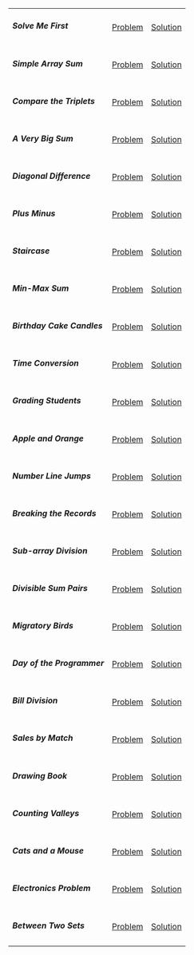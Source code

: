 <table>
	<tr>
		<td>
			<h5>Solve Me First</h5>
		</td>
		<td>
			<a href="https://www.hackerrank.com/challenges/solve-me-first/problem">Problem</a>
		</td>
		<td>
			<a href="https://github.com/recep-yildirim/HackerRank/blob/master/Problem%20Solving/Easy/Java/SolveMeFirst.java">Solution</a>
		</td>
	</tr>
	<tr>
		<td>
			<h5>Simple Array Sum</h5>
		</td>
		<td>
			<a href="https://www.hackerrank.com/challenges/simple-array-sum/problem">Problem</a>
		</td>
		<td>
			<a href="https://github.com/recep-yildirim/HackerRank/blob/master/Problem%20Solving/Easy/Java/SimpleArraySum.java">Solution</a>
		</td>
	</tr>
	<tr>
		<td>
			<h5>Compare the Triplets</h5>
		</td>
		<td>
			<a href="https://www.hackerrank.com/challenges/compare-the-triplets/problem">Problem</a>
		</td>
		<td>
			<a href="https://github.com/recep-yildirim/HackerRank/blob/master/Problem%20Solving/Easy/Java/CompareTheTriplets.java">Solution</a>
		</td>
	</tr>
	<tr>
		<td>
			<h5>A Very Big Sum</h5>
		</td>
		<td>
			<a href="https://www.hackerrank.com/challenges/a-very-big-sum/problem">Problem</a>
		</td>
		<td>
			<a href="https://github.com/recep-yildirim/HackerRank/blob/master/Problem%20Solving/Easy/Java/AVeryBigSum.java">Solution</a>
		</td>
	</tr>
	<tr>
		<td>
			<h5>Diagonal Difference</h5>
		</td>
		<td>
			<a href="https://www.hackerrank.com/challenges/diagonal-difference/problem">Problem</a>
		</td>
		<td>
			<a href="https://github.com/recep-yildirim/HackerRank/blob/master/Problem%20Solving/Easy/Java/DiagonalDifference.java">Solution</a>
		</td>
	</tr>
	<tr>
		<td>
			<h5>Plus Minus</h5>
		</td>
		<td>
			<a href="https://www.hackerrank.com/challenges/plus-minus/problem">Problem</a>
		</td>
		<td>
			<a href="https://github.com/recep-yildirim/HackerRank/blob/master/Problem%20Solving/Easy/Java/PlusMinus.java">Solution</a>
		</td>
	</tr>
	<tr>
		<td>
			<h5>Staircase</h5>
		</td>
		<td>
			<a href="https://www.hackerrank.com/challenges/staircase/problem">Problem</a>
		</td>
		<td>
			<a href="https://github.com/recep-yildirim/HackerRank/blob/master/Problem%20Solving/Easy/Java/Staircase.java">Solution</a>
		</td>
	</tr>
	<tr>
		<td>
			<h5>Min-Max Sum</h5>
		</td>
		<td>
			<a href="https://www.hackerrank.com/challenges/mini-max-sum/problem">Problem</a>
		</td>
		<td>
			<a href="https://github.com/recep-yildirim/HackerRank/blob/master/Problem%20Solving/Easy/Java/MinMaxSum.java">Solution</a>
		</td>
	</tr>
	<tr>
		<td>
			<h5>Birthday Cake Candles</h5>
		</td>
		<td>
			<a href="https://www.hackerrank.com/challenges/birthday-cake-candles/problem">Problem</a>
		</td>
		<td>
			<a href="https://github.com/recep-yildirim/HackerRank/blob/master/Problem%20Solving/Easy/Java/BirthdayCakeCandles.java">Solution</a>
		</td>
	</tr>
	<tr>
		<td>
			<h5>Time Conversion</h5>
		</td>
		<td>
			<a href="https://www.hackerrank.com/challenges/time-conversion/problem">Problem</a>
		</td>
		<td>
			<a href="https://github.com/recep-yildirim/HackerRank/blob/master/Problem%20Solving/Easy/Java/TimeConversion.java">Solution</a>
		</td>
	</tr>
	<tr>
		<td>
			<h5>Grading Students</h5>
		</td>
		<td>
			<a href="https://www.hackerrank.com/challenges/grading/problem">Problem</a>
		</td>
		<td>
			<a href="https://github.com/recep-yildirim/HackerRank/blob/master/Problem%20Solving/Easy/Java/GradingStudents.java">Solution</a>
		</td>
	</tr>
	<tr>
		<td>
			<h5>Apple and Orange</h5>
		</td>
		<td>
			<a href="https://www.hackerrank.com/challenges/apple-and-orange/problem">Problem</a>
		</td>
		<td>
			<a href="https://github.com/recep-yildirim/HackerRank/blob/master/Problem%20Solving/Easy/Java/AppleAndOrange.java">Solution</a>
		</td>
	</tr>
	<tr>
		<td>
			<h5>Number Line Jumps</h5>
		</td>
		<td>
			<a href="https://www.hackerrank.com/challenges/kangaroo/problem">Problem</a>
		</td>
		<td>
			<a href="https://github.com/recep-yildirim/HackerRank/blob/master/Problem%20Solving/Easy/Java/NumberLineJumps.java">Solution</a>
		</td>
	</tr>
	<tr>
		<td>
			<h5>Breaking the Records</h5>
		</td>
		<td>
			<a href="https://www.hackerrank.com/challenges/breaking-best-and-worst-records/problem">Problem</a>
		</td>
		<td>
			<a href="https://github.com/recep-yildirim/HackerRank/blob/master/Problem%20Solving/Easy/Java/BreakingTheRecords.java">Solution</a>
		</td>
	</tr>
	<tr>
		<td>
			<h5>Sub-array Division</h5>
		</td>
		<td>
			<a href="https://www.hackerrank.com/challenges/the-birthday-bar/problem">Problem</a>
		</td>
		<td>
			<a href="https://github.com/recep-yildirim/HackerRank/blob/master/Problem%20Solving/Easy/Java/SubArrayDivision.java">Solution</a>
		</td>
	</tr>
	<tr>
		<td>
			<h5>Divisible Sum Pairs</h5>
		</td>
		<td>
			<a href="https://www.hackerrank.com/challenges/divisible-sum-pairs/problem">Problem</a>
		</td>
		<td>
			<a href="https://github.com/recep-yildirim/HackerRank/blob/master/Problem%20Solving/Easy/Java/DivisibleSumPairs.java">Solution</a>
		</td>
	</tr>
	<tr>
		<td>
			<h5>Migratory Birds</h5>
		</td>
		<td>
			<a href="https://www.hackerrank.com/challenges/migratory-birds/problem">Problem</a>
		</td>
		<td>
			<a href="https://github.com/recep-yildirim/HackerRank/blob/master/Problem%20Solving/Easy/Java/MigratoryBirds.java">Solution</a>
		</td>
	</tr>
	<tr>
		<td>
			<h5>Day of the Programmer</h5>
		</td>
		<td>
			<a href="https://www.hackerrank.com/challenges/day-of-the-programmer/problem">Problem</a>
		</td>
		<td>
			<a href="https://github.com/recep-yildirim/HackerRank/blob/master/Problem%20Solving/Easy/Java/DayOfTheProgrammer.java">Solution</a>
		</td>
	</tr>
	<tr>
		<td>
			<h5>Bill Division</h5>
		</td>
		<td>
			<a href="https://www.hackerrank.com/challenges/bon-appetit/problem">Problem</a>
		</td>
		<td>
			<a href="https://github.com/recep-yildirim/HackerRank/blob/master/Problem%20Solving/Easy/Java/BillDivision.java">Solution</a>
		</td>
	</tr>
	<tr>
		<td>
			<h5>Sales by Match</h5>
		</td>
		<td>
			<a href="https://www.hackerrank.com/challenges/sock-merchant/problem">Problem</a>
		</td>
		<td>
			<a href="https://github.com/recep-yildirim/HackerRank/blob/master/Problem%20Solving/Easy/Java/SalesByMatch.java">Solution</a>
		</td>
	</tr>
	<tr>
		<td>
			<h5>Drawing Book</h5>
		</td>
		<td>
			<a href="https://www.hackerrank.com/challenges/drawing-book/problem">Problem</a>
		</td>
		<td>
			<a href="https://github.com/recep-yildirim/HackerRank/blob/master/Problem%20Solving/Easy/Java/DrawingBook.java">Solution</a>
		</td>
	</tr>
	<tr>
		<td>
			<h5>Counting Valleys</h5>
		</td>
		<td>
			<a href="https://www.hackerrank.com/challenges/counting-valleys/problem">Problem</a>
		</td>
		<td>
			<a href="https://github.com/recep-yildirim/HackerRank/blob/master/Problem%20Solving/Easy/Java/CountingValleys.java">Solution</a>
		</td>
	</tr>
	<tr>
		<td>
			<h5>Cats and a Mouse</h5>
		</td>
		<td>
			<a href="https://www.hackerrank.com/challenges/cats-and-a-mouse/problem">Problem</a>
		</td>
		<td>
			<a href="https://github.com/recep-yildirim/HackerRank/blob/master/Problem%20Solving/Easy/Java/CatsAndMouse.java">Solution</a>
		</td>
	</tr>
	<tr>
		<td>
			<h5>Electronics Problem</h5>
		</td>
		<td>
			<a href="https://www.hackerrank.com/challenges/electronics-shop/problem">Problem</a>
		</td>
		<td>
			<a href="https://github.com/recep-yildirim/HackerRank/blob/master/Problem%20Solving/Easy/Java/ElectronicsShop.java">Solution</a>
		</td>
	</tr>
	<tr>
		<td>
			<h5>Between Two Sets</h5>
		</td>
		<td>
			<a href="https://www.hackerrank.com/challenges/between-two-sets/problem">Problem</a>
		</td>
		<td>
			<a href="https://github.com/recep-yildirim/HackerRank/blob/master/Problem%20Solving/Easy/Java/BetweenTwoSets.java">Solution</a>
		</td>
	</tr>
</table>
